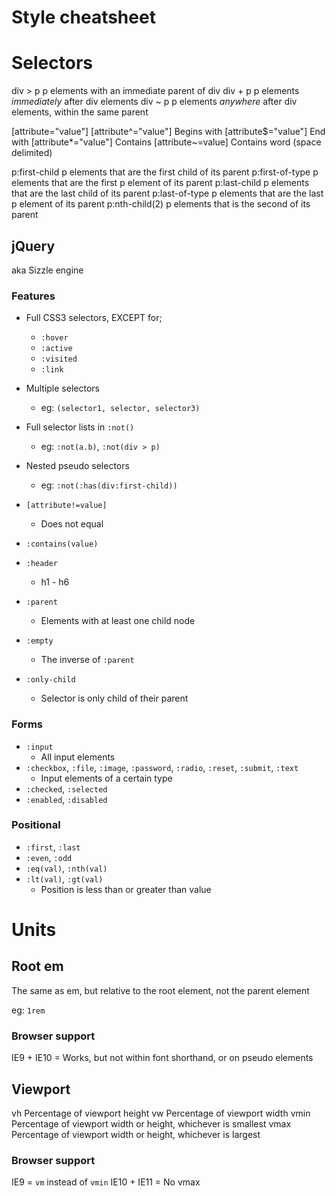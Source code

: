 Style cheatsheet
================

Selectors
=========

div > p
    p elements with an immediate parent of div
div + p
    p elements *immediately* after div elements
div ~ p
    p elements *anywhere* after div elements, within the same parent

[attribute="value"]
[attribute^="value"]
    Begins with
[attribute$="value"]
    End with
[attribute*="value"]
    Contains
[attribute~=value]
    Contains word (space delimited)
    
p:first-child
    p elements that are the first child of its parent
p:first-of-type
    p elements that are the first p element of its parent
p:last-child
    p elements that are the last child of its parent
p:last-of-type
    p elements that are the last p element of its parent
p:nth-child(2)
    p elements that is the second of its parent

jQuery
------

aka Sizzle engine

### Features

- Full CSS3 selectors, EXCEPT for;
    - `:hover`
    - `:active`
    - `:visited`
    - `:link`
    
- Multiple selectors
    - eg: `(selector1, selector, selector3)`

- Full selector lists in `:not()`
    - eg: `:not(a.b)`, `:not(div > p)`

- Nested pseudo selectors
    - eg: `:not(:has(div:first-child))`

- `[attribute!=value]`
    - Does not equal
- `:contains(value)`
- `:header`
    - h1 - h6
- `:parent`
    - Elements with at least one child node
- `:empty`
    - The inverse of `:parent`
- `:only-child`
    - Selector is only child of their parent
    
### Forms
    
- `:input`
    - All input elements
- `:checkbox`, `:file`, `:image`, `:password`, `:radio`, `:reset`, `:submit`, `:text`
    - Input elements of a certain type
- `:checked`, `:selected`
- `:enabled`, `:disabled`

### Positional

- `:first`, `:last`
- `:even`, `:odd`
- `:eq(val)`, `:nth(val)`
- `:lt(val)`, `:gt(val)`
    - Position is less than or greater than value

Units
=====

Root em
-------

The same as em, but relative to the root element, not the parent element

eg: `1rem`

### Browser support

IE9 + IE10 = Works, but not within font shorthand, or on pseudo elements
    
Viewport
--------

vh
    Percentage of viewport height
vw
    Percentage of viewport width
vmin
    Percentage of viewport width or height, whichever is smallest
vmax
    Percentage of viewport width or height, whichever is largest

### Browser support

IE9 = `vm` instead of `vmin`
IE10 + IE11 = No vmax
